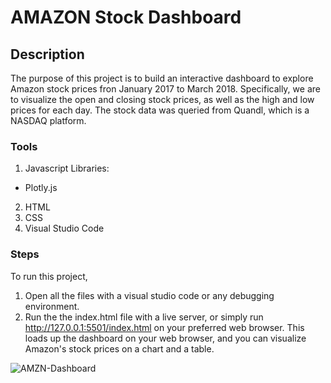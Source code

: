 # AMAZON Stock Dashboard

## Description
The purpose of this project is to build an interactive dashboard to explore Amazon stock prices fron January 2017 to March 2018. Specifically, we are to visualize the open and closing stock prices, as well as the high and low prices for each day. The stock data was queried from Quandl, which is a NASDAQ platform. 

### Tools
1.  Javascript Libraries:
 -  Plotly.js
2.  HTML
3.  CSS
4.  Visual Studio Code



### Steps
To run this project,
1. Open all the files with a visual studio code or any debugging environment.
2. Run the the index.html file with a live server, or simply run http://127.0.0.1:5501/index.html on your preferred web browser. This loads up the dashboard on your web browser, and you can visualize Amazon's stock prices on a chart and a table.

![AMZN-Dashboard](https://user-images.githubusercontent.com/71471355/116611215-56b2a680-a8f3-11eb-8ffd-982e7ff49c56.jpg)



